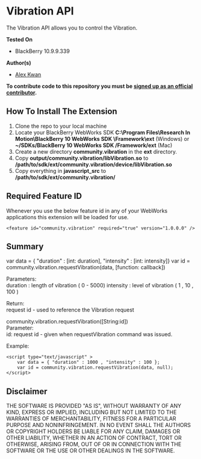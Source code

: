 # Vibration API

The Vibration API allows you to control the Vibration.

**Tested On**

* BlackBerry 10.9.9.339

**Author(s)** 

* [Alex Kwan](https://github.com/greentea0)            

**To contribute code to this repository you must be [signed up as an official contributor](http://blackberry.github.com/howToContribute.html).**

## How To Install The Extension

1. Clone the repo to your local machine
2. Locate your BlackBerry WebWorks SDK **C:\Program Files\Research In Motion\BlackBerry 10 WebWorks SDK <version>\Framework\ext** (Windows) or **~/SDKs/BlackBerry 10 WebWorks SDK <version>/Framework/ext** (Mac)
3. Create a new directory **community.vibration** in the **ext** directory.
4. Copy **output/community.vibration/libVibration.so** to **/path/to/sdk/ext/community.vibration/device/libVibration.so**
5. Copy everything in **javascript_src** to **/path/to/sdk/ext/community.vibration/**

## Required Feature ID
Whenever you use the below feature id in any of your WebWorks applications this extension will be loaded for use.

    <feature id="community.vibration" required="true" version="1.0.0.0" />

## Summary
var data = { "duration" : [int: duration], "intensity" : [int: intensity]}
var id = community.vibration.requestVibration(data, [function: callback])

Parameters:  
duration : length of vibration ( 0 - 5000)
intensity : level of vibration ( 1 , 10 , 100 )

Return:  
request id - used to reference the Vibration request

community.vibration.requestVibration([String:id])  
Parameter:  
id: request id - given when requestVibration command was issued.
	
Example:

	<script type="text/javascript" >
		var data = { "duration" : 1000 , "intensity" : 100 };
		var id = community.vibration.requestVibration(data, null);
	</script>

## Disclaimer

THE SOFTWARE IS PROVIDED "AS IS", WITHOUT WARRANTY OF ANY KIND, EXPRESS OR IMPLIED, INCLUDING BUT NOT LIMITED TO THE WARRANTIES OF MERCHANTABILITY, FITNESS FOR A PARTICULAR PURPOSE AND NONINFRINGEMENT. IN NO EVENT SHALL THE AUTHORS OR COPYRIGHT HOLDERS BE LIABLE FOR ANY CLAIM, DAMAGES OR OTHER LIABILITY, WHETHER IN AN ACTION OF CONTRACT, TORT OR OTHERWISE, ARISING FROM, OUT OF OR IN CONNECTION WITH THE SOFTWARE OR THE USE OR OTHER DEALINGS IN THE SOFTWARE.
